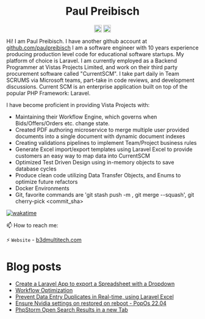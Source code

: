 <p align="center"> <h1 align="center"> Paul Preibisch</h1> </p>
<p align="center">
<a href="https://github.com/firecentaur" target="_blank"><img align="center" src="https://cdn.jsdelivr.net/npm/simple-icons@3.0.1/icons/github.svg" alt="Paul Preibisch" height="20" width="20" /></a>
<a href="https://dev.to/paulpreibisch" target="_blank"><img align="center" src="https://cdn.jsdelivr.net/npm/simple-icons@3.0.1/icons/blogger.svg" alt="Paul Preibisch Blog" height="20" width="20" /></a>
</p>

Hi! I am Paul Preibisch. 
I have another github account at [github.com/paulpreibisch](github.com/paulpreibisch)
I am a software engineer with 10 years experience producing production level code for educational software startups. My platform of choice is Laravel.
I am currently employed as a Backend Programmer at Vistas Projects Limited, and work on their third party procurement software called "CurrentSCM".
I take part daily in Team SCRUMS via Microsoft teams, part-take in code reviews, and development discussions.
Current SCM is an enterprise application built on top of the popular PHP Framework: Laravel.

I have become proficient in providing Vista Projects with:

- Maintaining their Workflow Engine, which governs when Bids/Offers/Orders etc. change state.
- Created PDF authoring microservice to merge multiple user provided documents into a single document with dynamic document indexes
- Creating validations pipelines to implement Team/Project business rules
- Generate Excel import/export templates using Laravel Excel to provide customers an easy way to map data into CurrentSCM
- Optimized Test Driven Design using in-memory objects to save database cycles
- Produce clean code utilizing Data Transfer Objects, and Enums to optimize future refactors
- Docker Environments
- Git, favorite commands are 'git stash push -m <some message>, git merge --squash', git cherry-pick <commit_sha>


[![wakatime](https://wakatime.com/badge/user/be6cf5cc-7f5a-43b3-b789-4a4ddd5b1bc2.svg)](https://wakatime.com/@be6cf5cc-7f5a-43b3-b789-4a4ddd5b1bc2)


📫 How to reach me:

⚡ `Website` - [b3dmultitech.com](https://b3dmultitech.com)


# Blog posts
<!-- BLOG-POST-LIST:START -->
- [Create a Laravel App to export a Spreadsheet with a Dropdown](https://dev.to/paulpreibisch/create-a-laravel-app-to-export-a-spreadsheet-with-a-dropdown-3nla)
- [Workflow Optimization](https://dev.to/paulpreibisch/most-common-daily-use-of-phpstorm-4fj4)
- [Prevent Data Entry Duplicates in Real-time, using Laravel Excel](https://dev.to/paulpreibisch/how-to-add-a-formula-to-prevent-duplicates-in-laravel-excel-2pap)
- [Ensure Nvidia settings on restored on reboot - PopOs 22.04](https://dev.to/paulpreibisch/ensure-nvidia-settings-on-restored-on-reboot-popos-2204-4kj9)
- [PhpStorm Open Search Results in a new Tab](https://dev.to/paulpreibisch/phpstorm-open-search-results-in-a-new-tab-205l)
<!-- BLOG-POST-LIST:END -->





